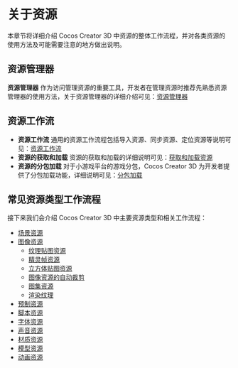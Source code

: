 # 关于资源

本章节将详细介绍 Cocos Creator 3D 中资源的整体工作流程，并对各类资源的使用方法及可能需要注意的地方做出说明。

## 资源管理器

**资源管理器** 作为访问管理资源的重要工具，开发者在管理资源时推荐先熟悉资源管理器的使用方法，关于资源管理器的详细介绍可见：[资源管理器](../editor/assets/index.md)

## 资源工作流

- **资源工作流** 通用的资源工作流程包括导入资源、同步资源、定位资源等说明可见：[资源工作流](asset-workflow.md)
- **资源的获取和加载** 资源的获取和加载的详细说明可见：[获取和加载资源](load-assets.md)
- **资源的分包加载** 对于小游戏平台的游戏分包，Cocos Creator 3D 为开发者提供了分包加载功能，详细说明可见：[分包加载](subpackage.md)

## 常见资源类型工作流程

接下来我们会介绍 Cocos Creator 3D 中主要资源类型和相关工作流程：

- [场景资源](scene.md)
- [图像资源](image.md)
   - [纹理贴图资源](texture.md)
   - [精灵帧资源](sprite-frame.md)
   - [立方体贴图资源](../concepts/scene/skybox.md#cubemap)
   - [图像资源的自动裁剪](../ui-system/components/engine/trim.md)
   - [图集资源](atlas.md)
   - [渲染纹理](render-texture.md)
- [预制资源](prefab.md)
- [脚本资源](script.md)
- [字体资源](font.md)
- [声音资源](audio.md)
- [材质资源](material.md)
- [模型资源](mesh.md)
- [动画资源](anim.md)
